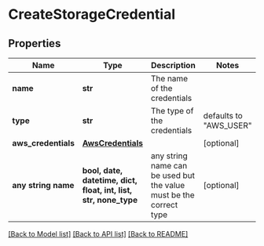 # CreateStorageCredential


## Properties
Name | Type | Description | Notes
------------ | ------------- | ------------- | -------------
**name** | **str** | The name of the credentials | 
**type** | **str** | The type of the credentials | defaults to "AWS_USER"
**aws_credentials** | [**AwsCredentials**](AwsCredentials.md) |  | [optional] 
**any string name** | **bool, date, datetime, dict, float, int, list, str, none_type** | any string name can be used but the value must be the correct type | [optional]

[[Back to Model list]](../README.md#documentation-for-models) [[Back to API list]](../README.md#documentation-for-api-endpoints) [[Back to README]](../README.md)


